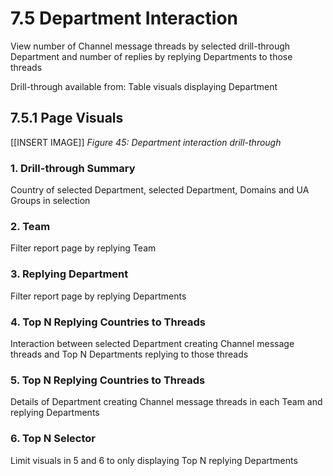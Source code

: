 # 7.5 Department Interaction
View number of Channel message threads by selected drill-through Department and number of replies by replying Departments to those threads

Drill-through available from: 
Table visuals displaying Department

## 7.5.1 Page Visuals

[[INSERT IMAGE]] *Figure 45: Department interaction drill-through*

### 1.	Drill-through Summary
Country of selected Department, selected Department, Domains and UA Groups in selection

### 2.	Team
Filter report page by replying Team

### 3.	Replying Department
Filter report page by replying Departments

### 4.	Top N Replying Countries to Threads
Interaction between selected Department creating Channel message threads and Top N Departments replying to those threads

### 5.	Top N Replying Countries to Threads
Details of Department creating Channel message threads in each Team and replying Departments

### 6.	Top N Selector
Limit visuals in 5 and 6 to only displaying Top N replying Departments
